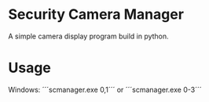 # Security Camera Manager

A simple camera display program build in python.

# Usage
Windows: ´´´scmanager.exe 0,1´´´ or ´´´scmanager.exe 0-3´´´
